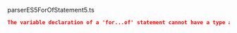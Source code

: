 parserES5ForOfStatement5.ts
```json
The variable declaration of a 'for...of' statement cannot have a type annotation.
```
